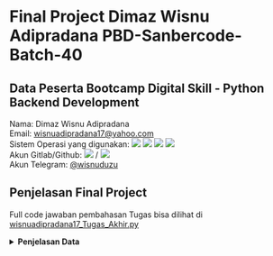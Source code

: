 # Final Project Dimaz Wisnu Adipradana PBD-Sanbercode-Batch-40

## Data Peserta Bootcamp Digital Skill - Python Backend Development
Nama: Dimaz Wisnu Adipradana <br>
Email: wisnuadipradana17@yahoo.com <br>
Sistem Operasi yang digunakan: <img src="https://img.shields.io/badge/Windows%2010-%230078D6.svg?&amp;style=for-the-badge&amp;logo=windows&amp;logoColor=white" style="max-width:100%;">
  <img src="https://img.shields.io/badge/Core%20i7%208th-%230071C5.svg?&amp;style=for-the-badge&amp;logo=intel&amp;logoColor=white" style="max-width:100%;">
  <img src="https://img.shields.io/badge/RAM-8GB-%230071C5.svg?&amp;style=for-the-badge&amp;logoColor=white" style="max-width:100%;">
  <img src="https://img.shields.io/badge/NVIDIA-GEFORCE%20MX150-%2376B900.svg?&amp;style=for-the-badge&amp;logo=nvidia&amp;logoColor=white" style="max-width:100%;"><br>
Akun Gitlab/Github: <a href="https://gitlab.com/wisnuadipradana" target="blank"><img src="https://img.shields.io/badge/gitlab-%23330f63.svg?&style=for-the-badge&logo=gitlab&logoColor=white" ></a> / <a href="https://github.com/wisnuadipradana"><img src="https://img.shields.io/github/followers/wisnuadipradana?label=wisnuadipradana&amp;style=social" style="max-width:100%;"></a> <br>
Akun Telegram: <a href="https://t.me/uzumakinagatotenshou">@wisnuduzu</a> 

## Penjelasan Final Project

Full code jawaban pembahasan Tugas bisa dilihat di <a href="https://github.com/wisnuadipradana/Final-Project---Dimaz-Wisnu-Adipradana---PBD-Sanbercode-Batch-40/blob/main/wisnuadipradana17_Tugas_Akhir.py">wisnuadipradana17_Tugas_Akhir.py</a></br>

<details>
<summary><strong>Penjelasan Data</strong></summary>
Pertama diberikan data users dan products yang diperlihatkan pada gambar berikut:<br>
Table users <br>
Pada tabel users terdapat nama kolom dengan penjelasannya sebagai berikut:</br>
- customer_id : nomor urut id untuk pembeli dalam format integer <br> 
- name : nama pembeli dalam format string <br>
- city : kota tempat tinggal pembeli dalam format string <br>
- state : negara tempat tinggal pembeli dalam format string <br>
- postal :  kode pos dari tempat tinggal pembeli dalam format integer<br>

<br>
<img src="https://github.com/wisnuadipradana/Final-Project---Dimaz-Wisnu-Adipradana---PBD-Sanbercode-Batch-40/blob/main/Tabel%20users.JPG">
<br>
Table products <br>
Pada tabel users terdapat nama kolom dengan penjelasannya sebagai berikut:</br>
- product_id : nomor urut id produk dalam format integer <br> 
- product_name : nama produk dalam format string <br>
- category : kategori produk dalam format string <br>
- sub_category : sub kategori produk dalam format string <br>

<br>
<img src=https://github.com/wisnuadipradana/Final-Project---Dimaz-Wisnu-Adipradana---PBD-Sanbercode-Batch-40/blob/main/Tabel%20products.JPG>
<br>  
  
<details>
<summary><strong>Penjelasan Tabel purchase</strong></summary>
  

